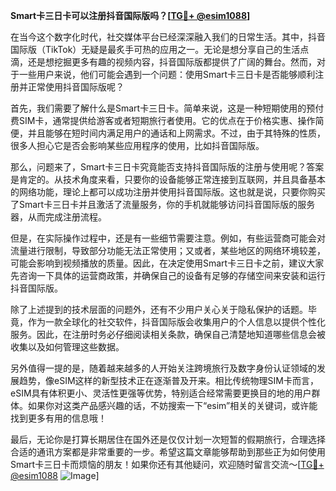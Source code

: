 **Smart卡三日卡可以注册抖音国际版吗？[[TG💪+ @esim1088](https://t.me/s/esim1088)]**

在当今这个数字化时代，社交媒体平台已经深深融入我们的日常生活。其中，抖音国际版（TikTok）无疑是最炙手可热的应用之一。无论是想分享自己的生活点滴，还是想挖掘更多有趣的视频内容，抖音国际版都提供了广阔的舞台。然而，对于一些用户来说，他们可能会遇到一个问题：使用Smart卡三日卡是否能够顺利注册并正常使用抖音国际版呢？

首先，我们需要了解什么是Smart卡三日卡。简单来说，这是一种短期使用的预付费SIM卡，通常提供给游客或者短期旅行者使用。它的优点在于价格实惠、操作简便，并且能够在短时间内满足用户的通话和上网需求。不过，由于其特殊的性质，很多人担心它是否会影响某些应用程序的使用，比如抖音国际版。

那么，问题来了，Smart卡三日卡究竟能否支持抖音国际版的注册与使用呢？答案是肯定的。从技术角度来看，只要你的设备能够正常连接到互联网，并且具备基本的网络功能，理论上都可以成功注册并使用抖音国际版。这也就是说，只要你购买了Smart卡三日卡并且激活了流量服务，你的手机就能够访问抖音国际版的服务器，从而完成注册流程。

但是，在实际操作过程中，还是有一些细节需要注意。例如，有些运营商可能会对流量进行限制，导致部分功能无法正常使用；又或者，某些地区的网络环境较差，可能会影响到视频播放的质量。因此，在决定使用Smart卡三日卡之前，建议大家先咨询一下具体的运营商政策，并确保自己的设备有足够的存储空间来安装和运行抖音国际版。

除了上述提到的技术层面的问题外，还有不少用户关心关于隐私保护的话题。毕竟，作为一款全球化的社交软件，抖音国际版会收集用户的个人信息以提供个性化服务。因此，在注册时务必仔细阅读相关条款，确保自己清楚地知道哪些信息会被收集以及如何管理这些数据。

另外值得一提的是，随着越来越多的人开始关注跨境旅行及数字身份认证领域的发展趋势，像eSIM这样的新型技术正在逐渐普及开来。相比传统物理SIM卡而言，eSIM具有体积更小、灵活性更强等优势，特别适合经常需要更换目的地的用户群体。如果你对这类产品感兴趣的话，不妨搜索一下“esim”相关的关键词，或许能找到更多有用的信息哦！

最后，无论你是打算长期居住在国外还是仅仅计划一次短暂的假期旅行，合理选择合适的通讯方案都是非常重要的一步。希望这篇文章能够帮助到那些正为如何使用Smart卡三日卡而烦恼的朋友！如果你还有其他疑问，欢迎随时留言交流～[[TG💪+ @esim1088](https://t.me/s/esim1088) ![Image](https://i.postimg.cc/4NQfJmqS/Snipaste-2025-05-13-00-14-12.png)]